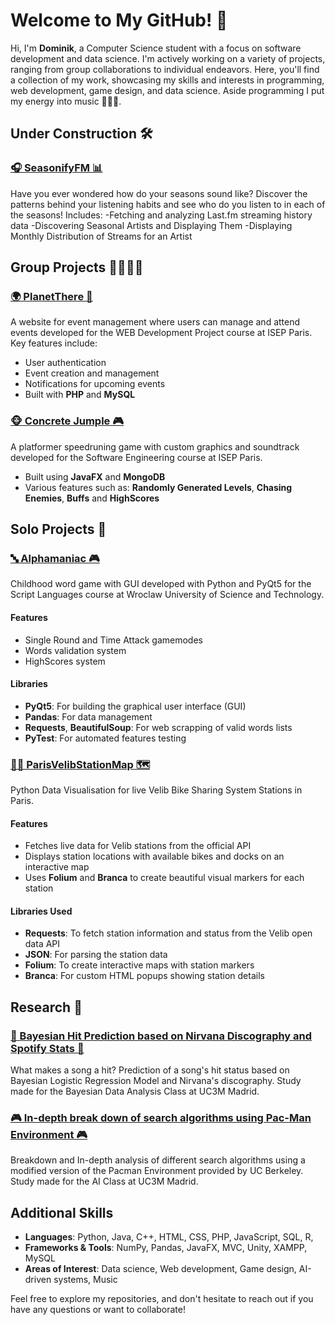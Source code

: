 # Welcome to My GitHub! 👋

Hi, I'm **Dominik**, a Computer Science student with a focus on software development and data science. I'm actively working on a variety of projects, ranging from group collaborations to individual endeavors. Here, you'll find a collection of my work, showcasing my skills and interests in programming, web development, game design, and data science. Aside programming I put my energy into music 🎸🎸🎸.

## Under Construction 🛠️

### [🎧 SeasonifyFM 📊](https://github.com/banacchini/SeasonifyFM)
Have you ever wondered how do your seasons sound like? Discover the patterns behind your listening habits and see who do you listen to in each of the seasons! Includes:
-Fetching and analyzing Last.fm streaming history data
-Discovering Seasonal Artists and Displaying Them
-Displaying Monthly Distribution of Streams for an Artist

## Group Projects 👨‍👩‍👧‍👦

### [🌍 PlanetThere 📆](https://github.com/Bouchene-Mehdi/PlanetThere)
A website for event management where users can manage and attend events developed for the WEB Development Project course at ISEP Paris. Key features include:
- User authentication
- Event creation and management
- Notifications for upcoming events
- Built with **PHP** and **MySQL**

### [🐵 Concrete Jumple 🎮](https://github.com/kjanus03/concrete-jumple)
A platformer speedruning game with custom graphics and soundtrack developed for the Software Engineering course at ISEP Paris.
- Built using **JavaFX** and **MongoDB**
- Various features such as: **Randomly Generated Levels**, **Chasing Enemies**, **Buffs** and **HighScores**

## Solo Projects 🚀

### [🔤 Alphamaniac 🎮](https://github.com/banacchini/Alphamaniac)
Childhood word game with GUI developed with Python and PyQt5 for the Script Languages course at Wroclaw University of Science and Technology.

#### Features
- Single Round and Time Attack gamemodes
- Words validation system
- HighScores system

#### Libraries
- **PyQt5**: For building the graphical user interface (GUI)
- **Pandas**: For data management
- **Requests**, **BeautifulSoup**: For web scrapping of valid words lists
- **PyTest**: For automated features testing

### [🚴‍♀️ ParisVelibStationMap 🗺](https://github.com/banacchini/ParisVelibStationMap)
Python Data Visualisation for live Velib Bike Sharing System Stations in Paris.

#### Features
- Fetches live data for Velib stations from the official API
- Displays station locations with available bikes and docks on an interactive map
- Uses **Folium** and **Branca** to create beautiful visual markers for each station

#### Libraries Used
- **Requests**: To fetch station information and status from the Velib open data API
- **JSON**: For parsing the station data
- **Folium**: To create interactive maps with station markers
- **Branca**: For custom HTML popups showing station details



## Research 🔎

### [🎸 Bayesian Hit Prediction based on Nirvana Discography and Spotify Stats 🎸](https://github.com/banacchini/NirvanaHitPrediction)
What makes a song a hit? Prediction of a song's hit status based on Bayesian Logistic Regression Model and Nirvana's discography. Study made for the Bayesian Data Analysis Class at UC3M Madrid.

### [🎮 In-depth break down of search algorithms using Pac-Man Environment 🎮](https://github.com/banacchini/SearchAlgorithmsBreakdown)
Breakdown and In-depth analysis of different search algorithms using a modified version of the Pacman Environment provided by UC Berkeley. Study made for the AI Class at UC3M Madrid.

## Additional Skills

- **Languages**: Python, Java, C++, HTML, CSS, PHP, JavaScript, SQL, R, 
- **Frameworks & Tools**: NumPy, Pandas, JavaFX, MVC, Unity, XAMPP, MySQL
- **Areas of Interest**: Data science, Web development, Game design, AI-driven systems, Music

Feel free to explore my repositories, and don't hesitate to reach out if you have any questions or want to collaborate!

